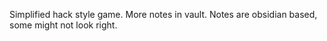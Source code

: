 Simplified hack style game. More notes in vault. Notes are obsidian based, some might not look right. 
